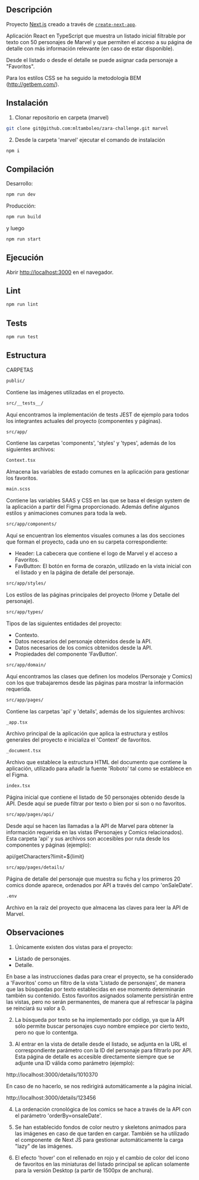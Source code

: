 ## Descripción

Proyecto [Next.js](https://nextjs.org/) creado a través de [`create-next-app`](https://github.com/vercel/next.js/tree/canary/packages/create-next-app).

Aplicación React en TypeScript que muestra un listado inicial filtrable por texto con 50 personajes de Marvel y que permiten el acceso a su página de detalle con más información relevante (en caso de estar disponible).

Desde el listado o desde el detalle se puede asignar cada personaje a "Favoritos".

Para los estilos CSS se ha seguido la metodología BEM (http://getbem.com/).

## Instalación

1) Clonar repositorio en carpeta (marvel)
```bash
git clone git@github.com:mltamboleo/zara-challenge.git marvel
```

2) Desde la carpeta 'marvel' ejecutar el comando de instalación 
```bash
npm i
```

## Compilación

Desarrollo:

```bash
npm run dev
```

Producción:

```bash
npm run build
```

y luego

```bash
npm run start
```
## Ejecución

Abrir [http://localhost:3000](http://localhost:3000) en el navegador.

## Lint

```bash
npm run lint
```

## Tests

```bash
npm run test
```

## Estructura

CARPETAS

```bash
public/
```
Contiene las imágenes utilizadas en el proyecto.

```bash
src/__tests__/
```
Aquí encontramos la implementación de tests JEST de ejemplo para todos los integrantes actuales del proyecto (componentes y páginas).

```bash
src/app/
```
Contiene las carpetas 'components', 'styles' y 'types', además de los siguientes archivos:

```bash
Context.tsx
```
Almacena las variables de estado comunes en la aplicación para gestionar los favoritos.

```bash
main.scss
```
Contiene las variables SAAS y CSS en las que se basa el design system de la aplicación a partir del Figma proporcionado.
Además define algunos estilos y animaciones comunes para toda la web.

```bash
src/app/components/
```
Aquí se encuentran los elementos visuales comunes a las dos secciones que forman el proyecto, cada uno en su carpeta correspondiente:

- Header: La cabecera que contiene el logo de Marvel y el acceso a Favoritos.
- FavButton: El botón en forma de corazón, utilizado en la vista inicial con el listado y en la página de detalle del personaje.

```bash
src/app/styles/
```
Los estilos de las páginas principales del proyecto (Home y Detalle del personaje).

```bash
src/app/types/
```
Tipos de las siguientes entidades del proyecto:

- Contexto.
- Datos necesarios del personaje obtenidos desde la API.
- Datos necesarios de los comics obtenidos desde la API.
- Propiedades del componente 'FavButton'.

```bash
src/app/domain/
```
Aquí encontramos las clases que definen los modelos (Personaje y Comics) con los que trabajaremos desde las páginas para mostrar la información requerida.

```bash
src/app/pages/
```
Contiene las carpetas 'api' y 'details', además de los siguientes archivos:

```bash
_app.tsx
```
Archivo principal de la aplicación que aplica la estructura y estilos generales del proyecto e inicializa el 'Context' de favoritos.

```bash
_document.tsx
```
Archivo que establece la estructura HTML del documento que contiene la aplicación, utilizado para añadir la fuente 'Roboto' tal como se establece en el Figma.

```bash
index.tsx
```
Página inicial que contiene el listado de 50 personajes obtenido desde la API.
Desde aquí se puede filtrar por texto o bien por si son o no favoritos.

```bash
src/app/pages/api/
```
Desde aquí se hacen las llamadas a la API de Marvel para obtener la información requerida en las vistas (Personajes y Comics relacionados).
Esta carpeta 'api' y sus archivos son accesibles por ruta desde los componentes y páginas (ejemplo):

api/getCharacters?limit=${limit}

```bash
src/app/pages/details/
```
Página de detalle del personaje que muestra su ficha y los primeros 20 comics donde aparece, ordenados por API a través del campo 'onSaleDate'.

```bash
.env
```
Archivo en la raíz del proyecto que almacena las claves para leer la API de Marvel.

## Observaciones
1) Únicamente existen dos vistas para el proyecto:

- Listado de personajes.
- Detalle.

En base a las instrucciones dadas para crear el proyecto, se ha considerado a 'Favoritos' como un filtro de la vista 'Listado de personajes', de manera que las búsquedas por texto establecidas en ese momento determinarán también su contenido. Estos favoritos asignados solamente persistirán entre las vistas, pero no serán permanentes, de manera que al refrescar la página se reinciará su valor a 0.

2) La búsqueda por texto se ha implementado por código, ya que la API sólo permite buscar personajes cuyo nombre empiece por cierto texto, pero no que lo contentga.

3) Al entrar en la vista de detalle desde el listado, se adjunta en la URL el correspondiente parámetro con la ID del personaje para filtrarlo por API.
Esta página de detalle es accesible directamente siempre que se adjunte una ID válida como parámetro (ejemplo):

http://localhost:3000/details/1010370

En caso de no hacerlo, se nos redirigirá automáticamente a la página inicial.

http://localhost:3000/details/123456

4) La ordenación cronológica de los comics se hace a través de la API con el parámetro 'orderBy=onsaleDate'.

5) Se han establecido fondos de color neutro y skeletons animados para las imágenes en caso de que tarden en cargar. También se ha utilizado el componente <Image> de Next JS para gestionar automáticamente la carga "lazy" de las imágenes.

6) El efecto 'hover' con el rellenado en rojo y el cambio de color del icono de favoritos en las miniaturas del listado principal se aplican solamente para la versión Desktop (a partir de 1500px de anchura).
